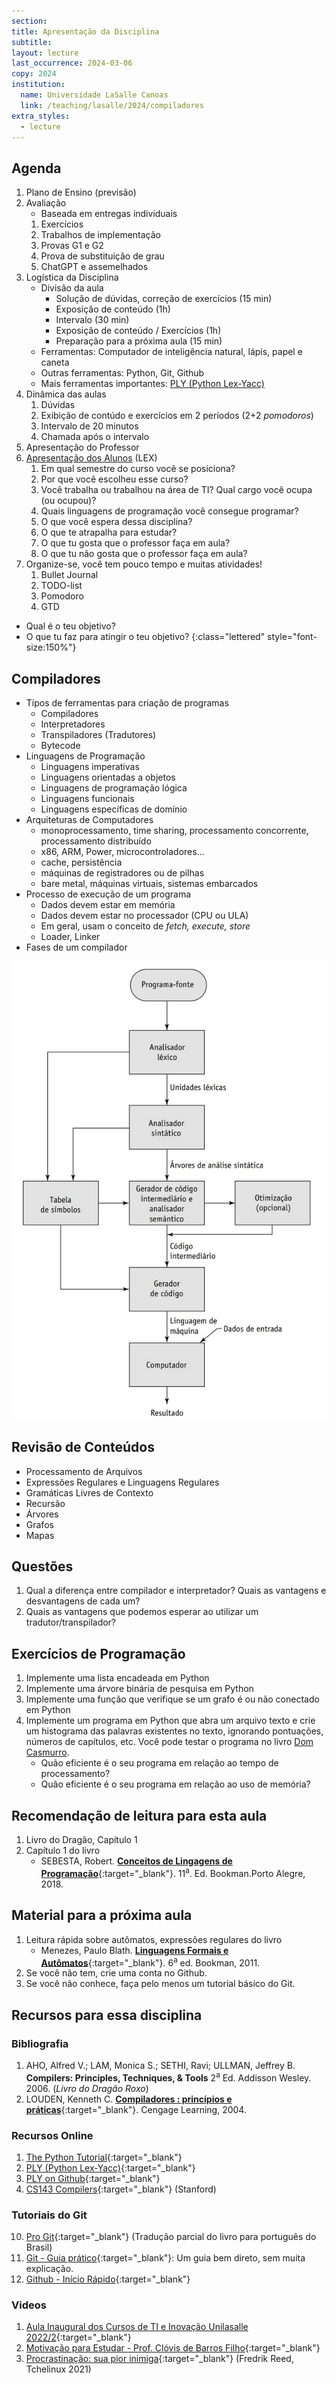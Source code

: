 ```yaml
---
section: 
title: Apresentação da Disciplina
subtitle:
layout: lecture
last_occurrence: 2024-03-06
copy: 2024
institution:
  name: Universidade LaSalle Canoas
  link: /teaching/lasalle/2024/compiladores
extra_styles:
  - lecture
---
```


## Agenda

1. Plano de Ensino (previsão)
2. Avaliação
    * Baseada em entregas individuais
    1. Exercícios
    2. Trabalhos de implementação
    3. Provas G1 e G2
    4. Prova de substituição de grau
    5. ChatGPT e assemelhados
3. Logística da Disciplina
    * Divisão da aula
        * Solução de dúvidas, correção de exercícios (15 min)
        * Exposição de conteúdo (1h)
        * Intervalo (30 min)
        * Exposição de conteúdo / Exercícios (1h)
        * Preparação para a próxima aula (15 min)
    * Ferramentas: Computador de inteligência natural, lápis, papel e caneta
    * Outras ferramentas: Python, Git, Github
    * Mais ferramentas importantes: [PLY (Python Lex-Yacc)](http://www.dabeaz.com/ply/)
2. Dinâmica das aulas
    1. Dúvidas
    2. Exibição de contúdo e exercícios em 2 períodos (2+2 _pomodoros_)
    3. Intervalo de 20 minutos
    4. Chamada após o intervalo
3. Apresentação do Professor
4. [Apresentação dos Alunos](https://forms.gle/yYRXLrj8hLqzKf1T7) (LEX)
    1. Em qual semestre do curso você se posiciona?
    2. Por que você escolheu esse curso?
    3. Você trabalha ou trabalhou na área de TI? Qual cargo você ocupa (ou ocupou)?
    4. Quais linguagens de programação você consegue programar?
    5. O que você espera dessa disciplina?
    6. O que te atrapalha para estudar?
    7. O que tu gosta que o professor faça em aula?
    8. O que tu não gosta que o professor faça em aula?
5. Organize-se, você tem pouco tempo e muitas atividades!
    1. Bullet Journal
    2. TODO-list
    3. Pomodoro
    4. GTD

* Qual é o teu objetivo?
* O que tu faz para atingir o teu objetivo?
{:class="lettered" style="font-size:150%"}

## Compiladores

* Tipos de ferramentas para criação de programas
    * Compiladores
    * Interpretadores
    * Transpiladores (Tradutores)
    * Bytecode
* Linguagens de Programação
    * Linguagens imperativas
    * Linguagens orientadas a objetos
    * Linguagens de programação lógica
    * Linguagens funcionais
    * Linguagens específicas de domínio
* Arquiteturas de Computadores
    * monoprocessamento, time sharing, processamento concorrente, processamento distribuído
    * x86, ARM, Power, microcontroladores...
    * cache, persistência
    * máquinas de registradores ou de pilhas
    * bare metal, máquinas virtuais, sistemas embarcados
* Processo de execução de um programa
    * Dados devem estar em memória
    * Dados devem estar no processador (CPU ou ULA)
    * Em geral, usam o conceito de _fetch, execute, store_
    * Loader, Linker
* Fases de um compilador

![Fases de compilação](/images/compiler_sebesta.png)


## Revisão de Conteúdos

* Processamento de Arquivos
* Expressões Regulares e Linguagens Regulares
* Gramáticas Livres de Contexto
* Recursão
* Árvores
* Grafos
* Mapas

## Questões

1. Qual a diferença entre compilador e interpretador? Quais as vantagens e desvantagens de cada um?
2. Quais as vantagens que podemos esperar ao utilizar um tradutor/transpilador?

## Exercícios de Programação

1. Implemente uma lista encadeada em Python
2. Implemente uma árvore binária de pesquisa em Python
3. Implemente uma função que verifique se um grafo é ou não conectado em Python
4. Implemente um programa em Python que abra um arquivo texto e crie um histograma das palavras existentes no texto, ignorando pontuações, números de capítulos, etc. Você pode testar o programa no livro [Dom Casmurro](/files/lasalle/domcasmurro.txt).
    * Quão eficiente é o seu programa em relação ao tempo de processamento?
    * Quão eficiente é o seu programa em relação ao uso de memória?


## Recomendação de leitura para esta aula

1. Livro do Dragão, Capítulo 1
2. Capítulo 1 do livro
    * SEBESTA, Robert. [**Conceitos de Lingagens de Programação**](https://integrada.minhabiblioteca.com.br/reader/books/9788582604694){:target="\_blank"}. 11<sup>a</sup>. Ed. Bookman.Porto Alegre, 2018.


## Material para a próxima aula

1. Leitura rápida sobre autômatos, expressões regulares do livro
    * Menezes, Paulo Blath. [**Linguagens Formais e Autômatos**](https://integrada.minhabiblioteca.com.br/reader/books/9788577807994){:target="\_blank"}. 6<sup>a</sup> ed. Bookman, 2011.
2. Se você não tem, crie uma conta no Github.
3. Se você não conhece, faça pelo menos um tutorial básico do Git.

## Recursos para essa disciplina

### Bibliografia

1. AHO, Alfred V.; LAM, Monica S.; SETHI, Ravi; ULLMAN, Jeffrey B. **Compilers: Principles, Techniques, & Tools** 2<sup>a</sup> Ed. Addisson Wesley. 2006. (_Livro do Dragão Roxo_)
2. LOUDEN, Kenneth C. [**Compiladores : princípios e práticas**](https://integrada.minhabiblioteca.com.br/reader/books/9788522128532){:target="\_blank"}. Cengage Learning, 2004.

### Recursos Online

1. [The Python Tutorial](https://docs.python.org/3/tutorial/){:target="\_blank"}
2. [PLY (Python Lex-Yacc)](http://www.dabeaz.com/ply/){:target="\_blank"}
3. [PLY on Github](https://github.com/dabeaz/ply){:target="\_blank"}
4. [CS143 Compilers](https://web.stanford.edu/class/cs143/){:target="\_blank"} (Stanford)

### Tutoriais do Git

10. [Pro Git](https://git-scm.com/book/pt-br/v2){:target="\_blank"} (Tradução parcial do livro para português do Brasil)
11. [Git - Guia prático](https://rogerdudler.github.io/git-guide/index.pt_BR.html){:target="\_blank"}: Um guia bem direto, sem muita explicação.
12. [Github - Início Rápido](https://docs.github.com/pt/get-started/quickstart){:target="\_blank"}

### Videos

1. [Aula Inaugural dos Cursos de TI e Inovação Unilasalle 2022/2](https://www.youtube.com/watch?v=pxsdiyHgZHs){:target="\_blank"}
2. [Motivação para Estudar - Prof. Clóvis de Barros Filho](https://www.youtube.com/watch?v=TRPBY_lxJfE){:target="\_blank"}
3. [Procrastinação: sua pior inimiga](https://www.youtube.com/watch?v=q3oEyBpoq3o){:target="\_blank"} (Fredrik Reed, Tchelinux 2021)

